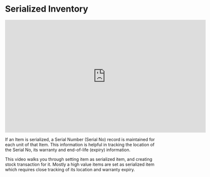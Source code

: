 # Serialized Inventory

<iframe width="660" height="371" src="https://www.youtube.com/embed/JVQu3glss7c" frameborder="0" allowfullscreen></iframe>



If an Item is serialized, a Serial Number (Serial No) record is maintained for each unit of that Item. This information is helpful in tracking the location of the Serial No, its warranty and end-of-life (expiry) information.

This video walks you through setting item as serialized item, and creating stock transaction for it. Mostly a high value items are set as serialized item which requires close tracking of its location and warranty expiry.
